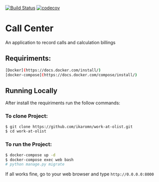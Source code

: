 [![Build Status](https://travis-ci.org/ikaromn/work-at-olist.svg?branch=master)](https://travis-ci.org/ikaromn/work-at-olist)
[![codecov](https://codecov.io/gh/ikaromn/work-at-olist/branch/master/graph/badge.svg)](https://codecov.io/gh/ikaromn/work-at-olist)

# Call Center

An application to record calls and calculation billings

## Requiriments:

```sh
[Docker](https://docs.docker.com/install/)
[docker-compose](https://docs.docker.com/compose/install/)
```
## Running Locally

After install the requiriments run the follow commands:

### To clone Project:

```sh
$ git clone https://github.com/ikaromn/work-at-olist.git
$ cd work-at-olist
```

### To run the Project:
```sh
$ docker-compose up -d
$ docker-compose exec web bash
# python manage.py migrate
```

If all works fine, go to your web browser and type `http://0.0.0.0:8000`
